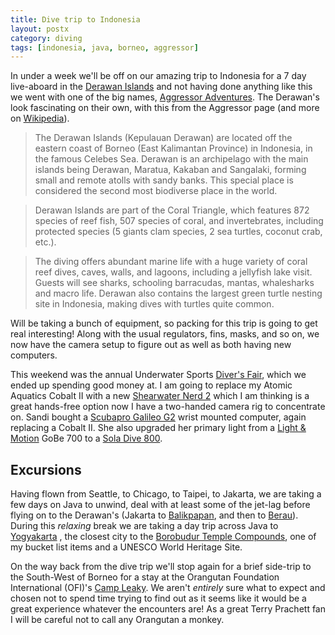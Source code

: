 ```yaml
---
title: Dive trip to Indonesia
layout: postx
category: diving
tags: [indonesia, java, borneo, aggressor]
---
```


In under a week we'll be off on our amazing trip to Indonesia for a 7 day live-aboard
in the [Derawan Islands](https://www.aggressor.com/rajaampat-derawanislands.php) and
not having done anything like this we went with one of the big names, 
[Aggressor Adventures](https://aggressor.com/). The Derawan's look fascinating on their
own, with this from the Aggressor page (and more on [Wikipedia](https://en.wikipedia.org/wiki/Derawan_Islands)).

> The Derawan Islands (Kepulauan Derawan) are located off the eastern coast of Borneo (East Kalimantan Province) in Indonesia, in the famous Celebes Sea. Derawan is an archipelago with the main islands being Derawan, Maratua, Kakaban and Sangalaki, forming small and remote atolls with sandy banks. This special place is considered the second most biodiverse place in the world.

> Derawan Islands are part of the Coral Triangle, which features 872 species of reef fish, 507 species of coral, and invertebrates, including protected species (5 giants clam species, 2 sea turtles, coconut crab, etc.). 

> The diving offers abundant marine life with a huge variety of coral reef dives, caves, walls, and lagoons, including a jellyfish lake visit. Guests will see sharks, schooling barracudas, mantas, whalesharks and macro life. Derawan also contains the largest green turtle nesting site in Indonesia, making dives with turtles quite common.

Will be taking a bunch of equipment, so packing for this trip is going to get real
interesting! Along with the usual regulators, fins, masks, and so on, we now have 
the camera setup to figure out as well as both having new computers. 

This weekend was the annual Underwater Sports [Diver's Fair](https://www.underwatersports.com/divers-fair-2019/), 
which we ended up spending good money at. I am going to replace my Atomic Aquatics
Cobalt II with a new [Shearwater Nerd 2](https://www.shearwater.com/products/nerd-2/)
which I am thinking is a great hands-free option now I have a two-handed camera 
rig to concentrate on. Sandi bought a 
[Scubapro Galileo G2](https://scubapro.johnsonoutdoors.com/computers/wrist-computers/g2-wrist-dive-computer-wtransmitter) 
wrist mounted computer, again replacing a Cobalt II. She also upgraded her primary
light from a [Light & Motion](https://www.lightandmotion.com) GoBe 700 to a
[Sola Dive 800](https://www.lightandmotion.com/shop/underwater-lights/lights-for-scuba-diving/sola-dive-800).

## Excursions

Having flown from Seattle, to Chicago, to Taipei, to Jakarta, we are taking a few
days on Java to unwind, deal with at least some of the jet-lag before flying on to
the Derawan's (Jakarta to [Balikpapan](https://en.wikipedia.org/wiki/Balikpapan), 
and then to [Berau](https://en.wikipedia.org/wiki/Berau_Regency)). During this 
_relaxing_ break we are taking a day trip across Java to [Yogyakarta](https://en.wikipedia.org/wiki/Yogyakarta)
, the closest city to the [Borobudur Temple Compounds](https://whc.unesco.org/en/list/592), 
one of my bucket list items and a UNESCO World Heritage Site.

On the way back from the dive trip we'll stop again for a brief side-trip to the 
South-West of Borneo for a stay at the Orangutan Foundation International (OFI)'s
[Camp Leaky](https://orangutan.org/our-projects/research/camp-leakey/). We aren't
_entirely_ sure what to expect and chosen not to spend time trying to find out as
it seems like it would be a great experience whatever the encounters are! As a
great Terry Prachett fan I will be careful not to call any Orangutan a monkey.
